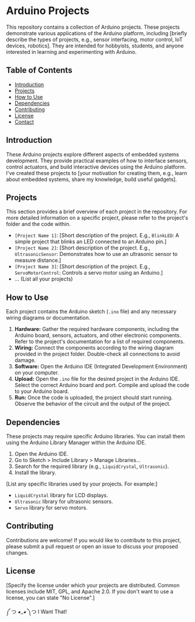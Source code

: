 # Arduino Projects

This repository contains a collection of Arduino projects. These projects demonstrate various applications of the Arduino platform, including [briefly describe the types of projects, e.g., sensor interfacing, motor control, IoT devices, robotics].  They are intended for hobbyists, students, and anyone interested in learning and experimenting with Arduino.

## Table of Contents

- [Introduction](#introduction)
- [Projects](#projects)
- [How to Use](#how-to-use)
- [Dependencies](#dependencies)
- [Contributing](#contributing)
- [License](#license)
- [Contact](#contact)

## Introduction

These Arduino projects explore different aspects of embedded systems development. They provide practical examples of how to interface sensors, control actuators, and build interactive devices using the Arduino platform. I've created these projects to [your motivation for creating them, e.g., learn about embedded systems, share my knowledge, build useful gadgets].

## Projects

This section provides a brief overview of each project in the repository. For more detailed information on a specific project, please refer to the project's folder and the code within.

*   `[Project Name 1]`: [Short description of the project. E.g., `BlinkLED`: A simple project that blinks an LED connected to an Arduino pin.]
*   `[Project Name 2]`: [Short description of the project. E.g., `UltrasonicSensor`: Demonstrates how to use an ultrasonic sensor to measure distance.]
*   `[Project Name 3]`: [Short description of the project. E.g., `ServoMotorControl`: Controls a servo motor using an Arduino.]
*   ... (List all your projects)

## How to Use

Each project contains the Arduino sketch (`.ino` file) and any necessary wiring diagrams or documentation.

1.  **Hardware:** Gather the required hardware components, including the Arduino board, sensors, actuators, and other electronic components.  Refer to the project's documentation for a list of required components.
2.  **Wiring:** Connect the components according to the wiring diagram provided in the project folder. Double-check all connections to avoid damage.
3.  **Software:** Open the Arduino IDE (Integrated Development Environment) on your computer.
4.  **Upload:** Open the `.ino` file for the desired project in the Arduino IDE. Select the correct Arduino board and port. Compile and upload the code to your Arduino board.
5.  **Run:** Once the code is uploaded, the project should start running. Observe the behavior of the circuit and the output of the project.

## Dependencies

These projects may require specific Arduino libraries. You can install them using the Arduino Library Manager within the Arduino IDE.

1.  Open the Arduino IDE.
2.  Go to Sketch > Include Library > Manage Libraries...
3.  Search for the required library (e.g., `LiquidCrystal`, `Ultrasonic`).
4.  Install the library.

[List any specific libraries used by your projects. For example:]

*   `LiquidCrystal` library for LCD displays.
*   `Ultrasonic` library for ultrasonic sensors.
*   `Servo` library for servo motors.

## Contributing

Contributions are welcome! If you would like to contribute to this project, please submit a pull request or open an issue to discuss your proposed changes.

## License

[Specify the license under which your projects are distributed. Common licenses include MIT, GPL, and Apache 2.0. If you don't want to use a license, you can state "No License".]


༼ つ ◕_◕ ༽つ
I Want That!

